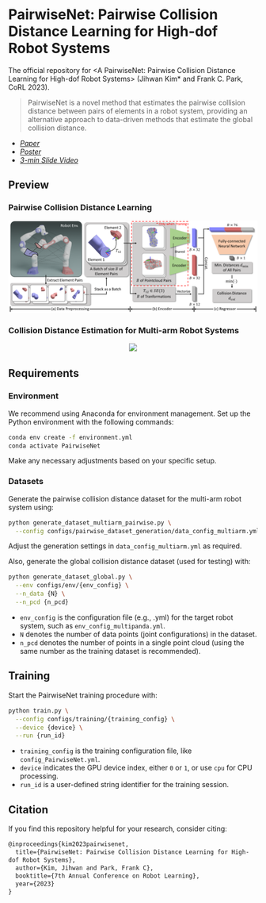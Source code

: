 # PairwiseNet: Pairwise Collision Distance Learning for High-dof Robot Systems
The official repository for \<A PairwiseNet: Pairwise Collision Distance Learning for High-dof Robot Systems\> (Jihwan Kim* and Frank C. Park, CoRL 2023).

> PairwiseNet is a novel method that estimates the pairwise collision distance between pairs of elements in a robot system, providing an alternative approach to data-driven methods that estimate the global collision distance.

- *[Paper](https://proceedings.mlr.press/v229/kim23d.html)* 
- *[Poster](https://drive.google.com/file/d/1OPQfOK1nq3hHV7oppfz5Sn-puHJUtl1q/view?usp=drive_link)*  
- *[3-min Slide Video](https://youtu.be/YuotzrBn1ks?si=QavzqhQqoaMiPFJe)*  

## Preview

### Pairwise Collision Distance Learning

<center>
<div class="imgCollage">
<img src="./figures/PairwiseNet_overall.png"/></span>
</div>
</center>

### Collision Distance Estimation for Multi-arm Robot Systems

<center>
<div class="imgCollage">
<img src="./figures/PairwiseNet_results.gif"/></span>
</div>
</center>

## Requirements

### Environment

We recommend using Anaconda for environment management. Set up the Python environment with the following commands:
```bash
conda env create -f environment.yml
conda activate PairwiseNet
```
Make any necessary adjustments based on your specific setup.

### Datasets

Generate the pairwise collision distance dataset for the multi-arm robot system using:
```bash
python generate_dataset_multiarm_pairwise.py \
  --config configs/pairwise_dataset_generation/data_config_multiarm.yml
```
Adjust the generation settings in `data_config_multiarm.yml` as required.

Also, generate the global collision distance dataset (used for testing) with:
```bash
python generate_dataset_global.py \
  --env configs/env/{env_config} \
  --n_data {N} \
  --n_pcd {n_pcd}
```
- `env_config` is the configuration file (e.g., .yml) for the target robot system, such as `env_config_multipanda.yml`.
- `N` denotes the number of data points (joint configurations) in the dataset.
- `n_pcd` denotes the number of points in a single point cloud (using the same number as the training dataset is recommended). 

## Training

Start the PairwiseNet training procedure with:
```bash
python train.py \
  --config configs/training/{training_config} \
  --device {device} \
  --run {run_id}
```
- `training_config` is the training configuration file, like `config_PairwiseNet.yml`. 
- `device` indicates the GPU device index, either `0` or `1`, or use `cpu` for CPU processing.
- `run_id` is a user-defined string identifier for the training session.

## Citation
If you find this repository helpful for your research, consider citing:
```
@inproceedings{kim2023pairwisenet,
  title={PairwiseNet: Pairwise Collision Distance Learning for High-dof Robot Systems},
  author={Kim, Jihwan and Park, Frank C},
  booktitle={7th Annual Conference on Robot Learning},
  year={2023}
}
```